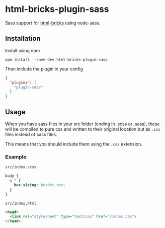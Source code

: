 # html-bricks-plugin-sass

Sass support for [html-bricks](https://github.com/gustavgb/html-bricks) using node-sass.

## Installation

Install using npm

`npm install --save-dev html-bricks-plugin-sass`

Then include the plugin in your config

```json
{
  "plugins": [
    "plugin-sass"
  ]
}
```

## Usage

When you have sass files in your src folder (ending in .scss or .sass), these will be compiled to pure css and written to their original location but as `.css` files instead of sass files.

This means that you should include them using the `.css` extension.

### Example

`src/index.scss`

```scss
body {
  & * {
    box-sizing: border-box;
  }
}
```

`src/index.html`

```html
<head>
  <link rel="stylesheet" type="text/css" href="/index.css">
</head>
```
